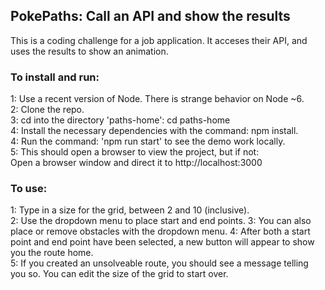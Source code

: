 ## PokePaths: Call an API and show the results

This is a coding challenge for a job application.  It acceses their API, and uses the results to show an animation.

### To install and run:

1: Use a recent version of Node.  There is strange behavior on Node ~6.  
2: Clone the repo.  
3: cd into the directory 'paths-home': cd paths-home  
4: Install the necessary dependencies with the command: npm install.  
4: Run the command: 'npm run start' to see the demo work locally.  
5: This should open a browser to view the project, but if not:  
   Open a browser window and direct it to http://localhost:3000  

### To use:

1: Type in a size for the grid, between 2 and 10 (inclusive).  
2: Use the dropdown menu to place start and end points.
3: You can also place or remove obstacles with the dropdown menu.
4: After both a start point and end point have been selected,
   a new button will appear to show you the route home.  
5: If you created an unsolveable route, you should see a message telling you so.  You can edit the size of the grid to start over.